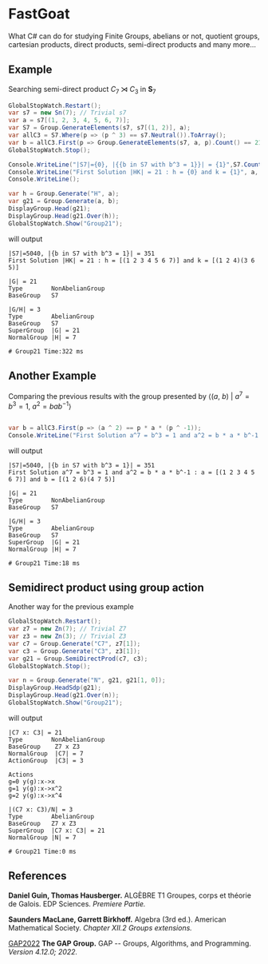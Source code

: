 # FastGoat
What C# can do for studying Finite Groups, abelians or not, quotient groups, cartesian products, direct products, semi-direct products and many more...

## Example
Searching semi-direct product $C_7 \rtimes C_3$ in $\textbf{S}_7$

```csharp
GlobalStopWatch.Restart();
var s7 = new Sn(7); // Trivial s7
var a = s7[(1, 2, 3, 4, 5, 6, 7)];
var S7 = Group.GenerateElements(s7, s7[(1, 2)], a);
var allC3 = S7.Where(p => (p ^ 3) == s7.Neutral()).ToArray();
var b = allC3.First(p => Group.GenerateElements(s7, a, p).Count() == 21);
GlobalStopWatch.Stop();

Console.WriteLine("|S7|={0}, |{{b in S7 with b^3 = 1}}| = {1}",S7.Count(), allC3.Count());
Console.WriteLine("First Solution |HK| = 21 : h = {0} and k = {1}", a, b);
Console.WriteLine();

var h = Group.Generate("H", a);
var g21 = Group.Generate(a, b);
DisplayGroup.Head(g21);
DisplayGroup.Head(g21.Over(h));
GlobalStopWatch.Show("Group21");
```

will output

```dotnetcli
|S7|=5040, |{b in S7 with b^3 = 1}| = 351
First Solution |HK| = 21 : h = [(1 2 3 4 5 6 7)] and k = [(1 2 4)(3 6 5)]

|G| = 21
Type        NonAbelianGroup
BaseGroup   S7

|G/H| = 3
Type        AbelianGroup
BaseGroup   S7
SuperGroup  |G| = 21
NormalGroup |H| = 7

# Group21 Time:322 ms
```

## Another Example
Comparing the previous results with the group presented by $\langle (a,\ b) \ | \ a^7=b^3=1,\ a^2=bab^{-1} \rangle$

```csharp

var b = allC3.First(p => (a ^ 2) == p * a * (p ^ -1));
Console.WriteLine("First Solution a^7 = b^3 = 1 and a^2 = b * a * b^-1 : a = {0} and b = {1}", a, b);
```

will output

```dotnetcli
|S7|=5040, |{b in S7 with b^3 = 1}| = 351
First Solution a^7 = b^3 = 1 and a^2 = b * a * b^-1 : a = [(1 2 3 4 5 6 7)] and b = [(1 2 6)(4 7 5)]

|G| = 21
Type        NonAbelianGroup
BaseGroup   S7

|G/H| = 3
Type        AbelianGroup
BaseGroup   S7
SuperGroup  |G| = 21
NormalGroup |H| = 7

# Group21 Time:18 ms
```

## Semidirect product using group action

Another way for the previous example
```csharp
GlobalStopWatch.Restart();
var z7 = new Zn(7); // Trivial Z7
var z3 = new Zn(3); // Trivial Z3
var c7 = Group.Generate("C7", z7[1]);
var c3 = Group.Generate("C3", z3[1]);
var g21 = Group.SemiDirectProd(c7, c3);
GlobalStopWatch.Stop();

var n = Group.Generate("N", g21, g21[1, 0]);
DisplayGroup.HeadSdp(g21);
DisplayGroup.Head(g21.Over(n));
GlobalStopWatch.Show("Group21");
```
will output
```dotnetcli
|C7 x: C3| = 21
Type        NonAbelianGroup
BaseGroup    Z7 x Z3
NormalGroup  |C7| = 7
ActionGroup  |C3| = 3

Actions
g=0 y(g):x->x
g=1 y(g):x->x^2
g=2 y(g):x->x^4

|(C7 x: C3)/N| = 3
Type        AbelianGroup
BaseGroup   Z7 x Z3
SuperGroup  |C7 x: C3| = 21
NormalGroup |N| = 7

# Group21 Time:0 ms
```

## References

<b>Daniel Guin, Thomas Hausberger.</b> ALGÈBRE T1 Groupes, corps et théorie de Galois. EDP Sciences. <i>Premiere Partie.</i>

<b>Saunders MacLane, Garrett Birkhoff.</b> Algebra (3rd ed.). American Mathematical Society. <i>Chapter XII.2 Groups extensions.</i>

[GAP2022](https://www.gap-system.org)
<b>The GAP Group.</b> GAP -- Groups, Algorithms, and Programming. <i>Version 4.12.0; 2022.</i>